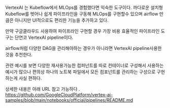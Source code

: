 VertexAI 는 Kubeflow에서 MLOps를 경험했다면 익숙한 도구이다. 
까다로운 설치형 Kubeflow를 벗어나 쉽게 파이프라인을 구동해 MLOps를 구현할수 있으며
airflow 만큼은 아니지만 UI적으로도 편리한 기능을 추가하고 있다.

만약 구글클라우드 사용하여 파이프라인 구현할 경우 가장 비용 효율적인 파이프라인 도구는 단연코 VertexAI pipeline이다. 

airflow처럼 다양한 DAG을 관리해야하는 경우가 아니라면 VertexAI pipeline사용한것을 추천한다. 

관련 예시를 보면 다양한 재사용가능한 컴퍼넌트를 따로 컨테이너로 구성해서 사용하는 예시가 많으나 
편의상 하나의 노트북 파일에서 모든 컴포넌트를 관리하는 구성으로 구현하는게 사실 편하다.

상세한 내용은 아래 URL 참고 가능하다 . 
https://github.com/GoogleCloudPlatform/vertex-ai-samples/blob/main/notebooks/official/pipelines/README.md

